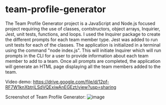 # team-profile-generator
The Team Profile Generator project is a JavaScript and Node.js focused project requiring the use of classes, contstructors, object arrays, Inquirier, Jest, unit tests, functions, and loops. I used the Inquirer package to create the different prompts for each team member type. Jest was added to run unit tests for each of the classes. The application is initialized in a terminal using the command "node index.js". This will initiate Inquirer which will run prompts in the CLI for a user to provide information about each team member to add to a team. Once all prompts are completed, the application will generate an HTML page displaying all the team members added to the team.

Video demo:
https://drive.google.com/file/d/12pf-RF7W1knXbtrjLSdVQExiwAnEGEzt/view?usp=sharing

Screenshot of Team Profile Generator:
![image](https://user-images.githubusercontent.com/82297346/132075195-9168fa61-5a6d-4fec-bedb-93943fff6e74.png)
